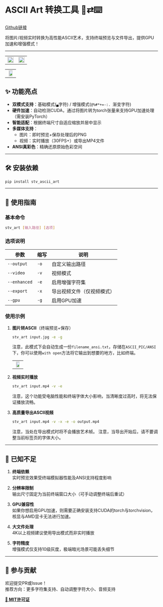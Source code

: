 # ASCII Art 转换工具 🎨⇄⌨️

[Github链接](https://github.com/StarWindv/STv_ASCII_ART/)

将图片/视频实时转换为高性能ASCII艺术，支持终端预览与文件导出，提供GPU加速和增强模式！

---

<table>
  <tr>
    <td><img src="https://github.com/StarWindv/STv_ASCII_ART/blob/main/demo/herta2_ascii.png?raw=true" width="100%" /></td>
    <td><img src="https://github.com/StarWindv/STv_ASCII_ART/blob/main/demo/details-1.png?raw=true" width="100%" /></td>
  </tr>
</table>

<table >
  <tr>
    <td align="center"><img src="https://github.com/StarWindv/STv_ASCII_ART/blob/main/demo/generating.gif?raw=true" width="75%" /></td>
  </tr>
</table>

## ✨ 功能亮点

- **双模式支持**：基础模式(`▄`字符) / 增强模式(`@%#*+=-:. `渐变字符)
- **硬件加速**：自动检测CUDA，通过将图片转为torch张量来支持GPU加速处理（需安装PyTorch）
- **智能适配**：根据终端尺寸自适应缩放并居中显示
- **多媒体支持**：
  - 图片：即时预览+保存处理后的PNG
  - 视频：实时播放（30FPS+）或导出MP4文件
- **ANSI真彩色**：精确还原原始色彩空间

---

## 🛠️ 安装依赖

```bash
pip install stv_ascii_art
```

---

## 🚀 使用指南

### 基本命令

```bash
stv_art [输入路径] [选项]
```

### 选项说明

| 参数           | 缩写   | 说明            |
| ------------ | ---- | ------------- |
| `--output`   | `-o` | 自定义输出路径       |
| `--video`    | `-v` | 视频模式          |
| `--enhanced` | `-e` | 启用增强字符集       |
| `--export`   | `-x` | 导出视频文件（仅视频模式） |
| `--gpu`      | `-g` | 启用GPU加速       |

### 使用示例

1. **图片转ASCII**（终端预览+保存）
   
   ```bash
   stv_art input.jpg -e -g
   ```
   
   注意，此模式下会自动生成一份`filename_ansi.txt`，存储在`ASCII_PIC/ANSI`下，你可以使用`with open`方法将它输出到想要的地方，比如终端。
   
   <table >
   <tr>
    <td align="center">
   <img src="https://github.com/StarWindv/STv_ASCII_ART/blob/main/demo/ansi_test.png?raw=true" width="75%" /></td>
   </tr>
   </table>

2. **视频实时播放**
   
   ```bash
   stv_art input.mp4 -v -e
   ```
   
   注意，这个功能受电脑性能和终端字体大小影响，当清晰度过高时，将无法保证播放流畅。

3. **高质量导出ASCII视频**
   
   ```bash
   stv_art input.mp4 -v -x -e -o output.mp4
   ```
   
   注意，当处在导出模式时将不会播放艺术帧。
   注意，当导出开始后，请不要调整当前标签页的字体大小。

---

## 📝 已知不足

1. **终端依赖**  
   实时预览效果受终端模拟器性能及ANSI支持程度影响

2. **分辨率限制**  
   输出尺寸固定为当前终端窗口大小（可手动调整终端后重试）

3. **GPU兼容性**  
   如果你想启用GPU加速，则需要正确安装支持CUDA的torch与torchvision，核显与AMD显卡无法进行加速。

4. **大文件处理**  
   4K以上视频建议使用导出模式而非实时播放

5. **字符精度**  
   增强模式仅支持10级灰度，极端暗光场景可能丢失细节

---

## 🤝 参与贡献

欢迎提交PR或Issue！  
推荐方向：更多字符集支持、自动调整字符大小、音频支持

**[📜 MIT许可证](LICENSE)**
